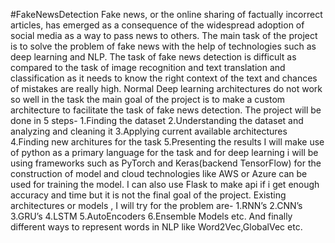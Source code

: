 #FakeNewsDetection
Fake news, or the online sharing of factually incorrect articles, has emerged as a
consequence of the widespread adoption of social media as a way to pass news
to others.
The main task of the project is to solve the problem of fake news with the help of technologies such as deep learning and NLP.
The task of fake news detection is difficult as compared to the task of image recognition and text translation and classification as it needs to know the right context of the text and chances of mistakes are really high.
Normal Deep learning architectures do not work so well in the task the main goal of the project is to make a custom architecture to facilitate the task of fake news detection.
The project will be done in 5 steps-
1.Finding the dataset
2.Understanding the dataset and analyzing and cleaning it
3.Applying current available architectures
4.Finding new architures for the task 
5.Presenting the results
I will make use of python as a primary language for the task and for deep learning i will be using frameworks such as  PyTorch and Keras(backend TensorFlow) for the construction of model and cloud technologies like AWS or Azure can be used for training the model.
I can also use Flask to make api if i get enough accuracy and time but it is not the final goal of the project.
Existing architectures or models , I will try for the problem are-
1.RNN’s 
2.CNN’s
3.GRU’s
4.LSTM
5.AutoEncoders
6.Ensemble Models etc.
And finally different ways to represent words in NLP like Word2Vec,GlobalVec etc.

